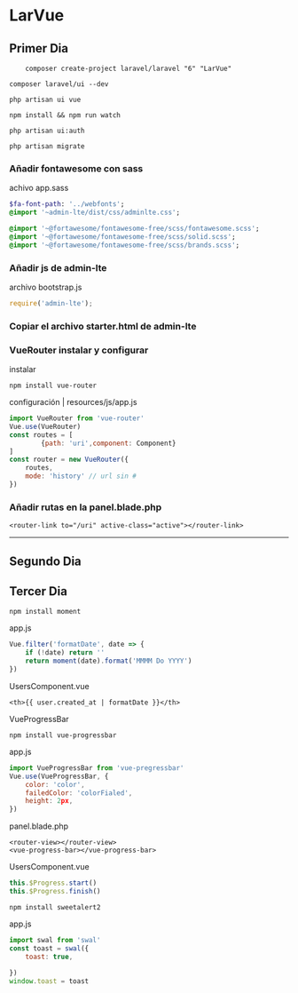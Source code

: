 # LarVue

## Primer Dia
```
    composer create-project laravel/laravel "6" "LarVue"
```

```
composer laravel/ui --dev
```

```
php artisan ui vue
```

```
npm install && npm run watch
```

```
php artisan ui:auth
```

```
php artisan migrate
```


### Añadir fontawesome con sass
achivo app.sass
```sass
$fa-font-path: '../webfonts';
@import '~admin-lte/dist/css/adminlte.css';

@import '~@fortawesome/fontawesome-free/scss/fontawesome.scss';
@import '~@fortawesome/fontawesome-free/scss/solid.scss';
@import '~@fortawesome/fontawesome-free/scss/brands.scss';
```

### Añadir js de admin-lte
archivo bootstrap.js
``` javascript
require('admin-lte');
```

### Copiar el archivo starter.html de admin-lte

### VueRouter instalar y configurar
instalar
```
npm install vue-router
```

configuración | resources/js/app.js
```javascript
import VueRouter from 'vue-router'
Vue.use(VueRouter)
const routes = [
        {path: 'uri',component: Component}
]
const router = new VueRouter({
    routes,
    mode: 'history' // url sin #
})
```
### Añadir rutas en la panel.blade.php
```
<router-link to="/uri" active-class="active"></router-link>
```

-------------------------------------------------------------------------------
## Segundo Dia





## Tercer Dia



```
npm install moment
```

app.js

```javascript
Vue.filter('formatDate', date => {
    if (!date) return ''
    return moment(date).format('MMMM Do YYYY')
})
```

UsersComponent.vue

```vue
<th>{{ user.created_at | formatDate }}</th>
```

VueProgressBar

```
npm install vue-progressbar
```

app.js

```javascript
import VueProgressBar from 'vue-pregressbar'
Vue.use(VueProgressBar, {
    color: 'color',
    failedColor: 'colorFialed',
  	height: 2px,
})
```

panel.blade.php

```php+HTML
<router-view></router-view>
<vue-progress-bar></vue-progress-bar>
```

UsersComponent.vue

````javascript
this.$Progress.start()
this.$Progress.finish()
````

```
npm install sweetalert2
```

app.js

```javascript
import swal from 'swal'
const toast = swal({
	toast: true,
	
})
window.toast = toast
```

